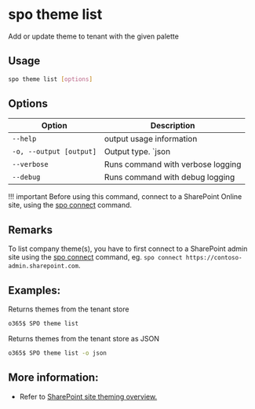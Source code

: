 # spo theme list

Add or update theme to tenant with the given palette

## Usage

```sh
spo theme list [options]
```

## Options

Option|Description
------|-----------
`--help`|output usage information
`-o, --output [output]`|Output type. `json|text`. Default `text`
`--verbose`|Runs command with verbose logging
`--debug`|Runs command with debug logging

!!! important
    Before using this command, connect to a SharePoint Online site, using the [spo connect](../connect.md) command.

## Remarks

To list company theme(s), you have to first connect to a SharePoint admin site using the [spo connect](../connect.md) command, eg. `spo connect https://contoso-admin.sharepoint.com`.

## Examples:
    
Returns themes from the tenant store
```sh
o365$ SPO theme list
```

Returns themes from the tenant store as JSON
```sh
o365$ SPO theme list -o json   
```

## More information:

- Refer to [SharePoint site theming overview.](https://github.com/SharePoint/sp-dev-docs/blob/master/docs/declarative-customization/site-theming/sharepoint-site-theming-overview.md)

